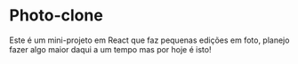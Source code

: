 # Photo-clone

Este é um mini-projeto em React que faz pequenas edições em foto, planejo fazer algo maior daqui a um tempo mas por hoje é isto! 
